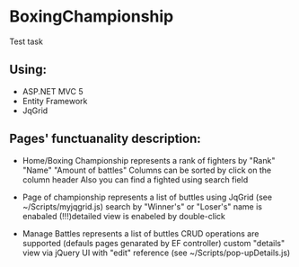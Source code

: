 # BoxingChampionship
Test task
## Using:
* ASP.NET MVC 5
* Entity Framework 
* JqGrid
## Pages' functuanality description:
* Home/Boxing Championship
represents a rank of fighters by "Rank" "Name" "Amount of battles"
Columns can be sorted by click on the column header
Also you can find a fighted using search field

* Page of championship
represents a list of buttles using JqGrid
(see ~/Scripts/myjqgrid.js)
search by "Winner's" or "Loser's" name is enabaled
(!!!)detailed view is enabeled by double-click
* Manage Battles
represents a list of buttles 
CRUD operations are supported
(defauls pages genarated by EF controller)
custom "details" view via jQuery UI
with "edit" reference
(see ~/Scripts/pop-upDetails.js)
